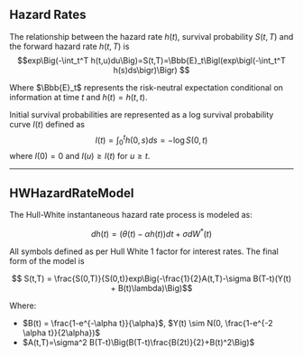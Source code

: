 ## Hazard Rates

The relationship between the hazard rate $h(t)$, survival probability $S(t,T)$ and the
forward hazard rate $h(t,T)$ is
$$exp\Big(-\int_t^T h(t,u)du\Big)=S(t,T)=\Bbb{E}_t\Bigl(exp\bigl(-\int_t^T h(s)ds\bigr)\Bigr) $$

Where $\Bbb{E}_t$ represents the risk-neutral expectation conditional on information at time $t$ and
$h(t)=h(t,t)$.

Initial survival probabilities are represented as a log survival probability curve $I(t)$ defined as
$$I(t)=\int_0^t h(0,s)ds=-\log S(0,t)$$
where $I(0)=0$ and $I(u)\ge I(t)$ for $u \ge t$.

---


## HWHazardRateModel

The Hull-White instantaneous hazard rate process is modeled as:

$$ dh(t) = (\theta (t)-\alpha h(t))dt + \sigma dW^*(t)$$

All symbols defined as per Hull White 1 factor for interest rates.
The final form of the model is

$$ S(t,T) = \frac{S(0,T)}{S(0,t)}exp\Big(-\frac{1}{2}A(t,T)-\sigma B(T-t)(Y(t) + B(t)\lambda)\Big)$$

Where:

- $B(t) = \frac{1-e^{-\alpha t}}{\alpha}$, $Y(t) \sim N(0, \frac{1-e^{-2 \alpha t}}{2\alpha})$
- $A(t,T)=\sigma^2 B(T-t)\Big(B(T-t)\frac{B(2t)}{2}+B(t)^2\Big)$